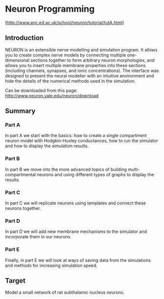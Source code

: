 # Neuron Programming

(http://www.anc.ed.ac.uk/school/neuron/tutorial/tutA.html)

## Introduction

NEURON is an extensible nerve modelling and simulation program. It allows you to create complex nerve models by connecting multiple one-dimensional sections together to form arbitrary neuron morphologies, and allows you to insert multiple membrane properties into these sections (including channels, synapses, and ionic concentrations). The interface was designed to present the neural modeller with an intuitive environment and hide the details of the numerical methods used in the simulation.

Can be downloaded from this page:
http://www.neuron.yale.edu/neuron/download

## Summary

### Part A

In part A we start with the basics: how to create a single compartment neuron model with Hodgkin-Huxley conductances, how to run the simulator and how to display the simulation results.

### Part B

In part B we move into the more advanced topics of building multi-compartmental neurons and using different types of graphs to display the results.

### Part C
 In part C we will replicate neurons using templates and connect these neurons together.

### Part D
 In part D we will add new membrane mechanisms to the simulator and incorporate them in our neurons.

### Part E
 Finally, in part E we will look at ways of saving data from the simulations and methods for increasing simulation speed.

## Target

Model a small network of rat subthalamic nucleus neurons.
